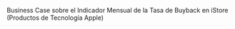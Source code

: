 Business Case sobre el Indicador Mensual de la Tasa de Buyback en iStore (Productos de Tecnología Apple)
